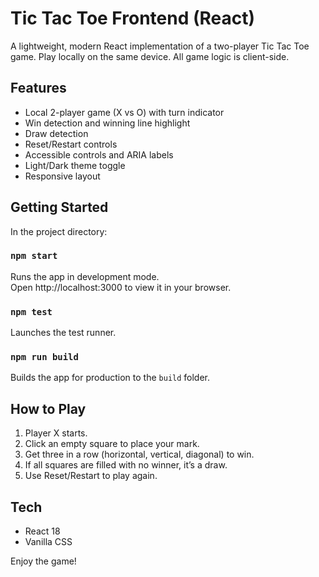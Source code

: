 # Tic Tac Toe Frontend (React)

A lightweight, modern React implementation of a two-player Tic Tac Toe game. Play locally on the same device. All game logic is client-side.

## Features
- Local 2-player game (X vs O) with turn indicator
- Win detection and winning line highlight
- Draw detection
- Reset/Restart controls
- Accessible controls and ARIA labels
- Light/Dark theme toggle
- Responsive layout

## Getting Started

In the project directory:

### `npm start`
Runs the app in development mode.  
Open http://localhost:3000 to view it in your browser.

### `npm test`
Launches the test runner.

### `npm run build`
Builds the app for production to the `build` folder.

## How to Play
1. Player X starts.
2. Click an empty square to place your mark.
3. Get three in a row (horizontal, vertical, diagonal) to win.
4. If all squares are filled with no winner, it’s a draw.
5. Use Reset/Restart to play again.

## Tech
- React 18
- Vanilla CSS

Enjoy the game!
